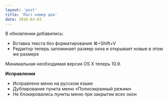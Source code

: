 ```yaml
---
layout: 'post'
title: 'Пост номер два'
date: 2016-03-03
---
```


В обновлении добавились:
* Вставка текста без форматирования ⌘+Shift+V
* Редактор теперь запоминает размер окна и открывает новые в этом же размере

Минимальная необходимая версия OS X теперь 10.9.

**Исправления**
* Исправлено меню на русском языке
* Дублирование пункта меню «Полноэкранный режим»
* Не блокировались пункты меню при закрытии всех окон